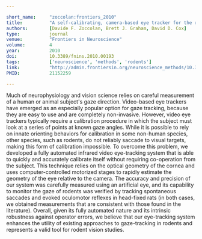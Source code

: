```yaml
---

short_name:     "zoccolan:frontiers_2010"
title:          "A self-calibrating, camera-based eye tracker for the recording of rodent eye movements"
authors:        [Davide F. Zoccolan, Brett J. Graham, David D. Cox]
type:           journal
venue:          "Frontiers in Neuroscience"
volume:         4
year:           2010
doi:            10.3389/fnins.2010.00193
tags:           ['neuroscience', 'methods', 'rodents']
link:           "http://admin.frontiersin.org/neuroscience_methods/10.3389/fnins.2010.00193/abstract"
PMID:           21152259

---
```


Much of neurophysiology and vision science relies on careful measurement of a human or animal subject's gaze direction. Video-based eye trackers have emerged as an especially popular option for gaze tracking, because they are easy to use and are completely non-invasive. However, video eye trackers typically require a calibration procedure in which the subject must look at a series of points at known gaze angles. While it is possible to rely on innate orienting behaviors for calibration in some non-human species, other species, such as rodents, do not reliably saccade to visual targets, making this form of calibration impossible. To overcome this problem, we developed a fully automated infrared video eye-tracking system that is able to quickly and accurately calibrate itself without requiring co-operation from the subject. This technique relies on the optical geometry of the cornea and uses computer-controlled motorized stages to rapidly estimate the geometry of the eye relative to the camera. The accuracy and precision of our system was carefully measured using an artificial eye, and its capability to monitor the gaze of rodents was verified by tracking spontaneous saccades and evoked oculomotor reflexes in head-fixed rats (in both cases, we obtained measurements that are consistent with those found in the literature). Overall, given its fully automated nature and its intrinsic robustness against operator errors, we believe that our eye-tracking system enhances the utility of existing approaches to gaze-tracking in rodents and represents a valid tool for rodent vision studies.